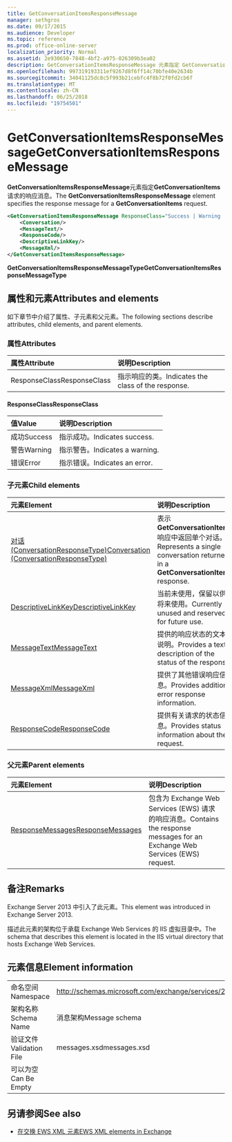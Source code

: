 ```yaml
---
title: GetConversationItemsResponseMessage
manager: sethgros
ms.date: 09/17/2015
ms.audience: Developer
ms.topic: reference
ms.prod: office-online-server
localization_priority: Normal
ms.assetid: 2e930650-7848-4bf2-a975-026309b3ea02
description: GetConversationItemsResponseMessage 元素指定 GetConversationItems 请求的响应消息。
ms.openlocfilehash: 997319193311ef9267d8f6ff14c70bfe40e2634b
ms.sourcegitcommit: 34041125dc8c5f993b21cebfc4f8b72f0fd2cb6f
ms.translationtype: MT
ms.contentlocale: zh-CN
ms.lasthandoff: 06/25/2018
ms.locfileid: "19754501"
---
```

# <a name="getconversationitemsresponsemessage"></a><span data-ttu-id="fdaad-103">GetConversationItemsResponseMessage</span><span class="sxs-lookup"><span data-stu-id="fdaad-103">GetConversationItemsResponseMessage</span></span>

<span data-ttu-id="fdaad-104">**GetConversationItemsResponseMessage**元素指定**GetConversationItems**请求的响应消息。</span><span class="sxs-lookup"><span data-stu-id="fdaad-104">The **GetConversationItemsResponseMessage** element specifies the response message for a **GetConversationItems** request.</span></span> 
  
```XML
<GetConversationItemsResponseMessage ResponseClass="Success | Warning | Error">
    <Conversation/>
    <MessageText/>
    <ResponseCode/>
    <DescriptiveLinkKey/>
    <MessageXml/>
</GetConversationItemsResponseMessage>
```

 <span data-ttu-id="fdaad-105">**GetConversationItemsResponseMessageType**</span><span class="sxs-lookup"><span data-stu-id="fdaad-105">**GetConversationItemsResponseMessageType**</span></span>
## <a name="attributes-and-elements"></a><span data-ttu-id="fdaad-106">属性和元素</span><span class="sxs-lookup"><span data-stu-id="fdaad-106">Attributes and elements</span></span>

<span data-ttu-id="fdaad-107">如下章节中介绍了属性、子元素和父元素。</span><span class="sxs-lookup"><span data-stu-id="fdaad-107">The following sections describe attributes, child elements, and parent elements.</span></span>
  
### <a name="attributes"></a><span data-ttu-id="fdaad-108">属性</span><span class="sxs-lookup"><span data-stu-id="fdaad-108">Attributes</span></span>

|<span data-ttu-id="fdaad-109">**属性**</span><span class="sxs-lookup"><span data-stu-id="fdaad-109">**Attribute**</span></span>|<span data-ttu-id="fdaad-110">**说明**</span><span class="sxs-lookup"><span data-stu-id="fdaad-110">**Description**</span></span>|
|:-----|:-----|
|<span data-ttu-id="fdaad-111">ResponseClass</span><span class="sxs-lookup"><span data-stu-id="fdaad-111">ResponseClass</span></span>  <br/> |<span data-ttu-id="fdaad-112">指示响应的类。</span><span class="sxs-lookup"><span data-stu-id="fdaad-112">Indicates the class of the response.</span></span>  <br/> |
   
#### <a name="responseclass"></a><span data-ttu-id="fdaad-113">ResponseClass</span><span class="sxs-lookup"><span data-stu-id="fdaad-113">ResponseClass</span></span>

|<span data-ttu-id="fdaad-114">**值**</span><span class="sxs-lookup"><span data-stu-id="fdaad-114">**Value**</span></span>|<span data-ttu-id="fdaad-115">**说明**</span><span class="sxs-lookup"><span data-stu-id="fdaad-115">**Description**</span></span>|
|:-----|:-----|
|<span data-ttu-id="fdaad-116">成功</span><span class="sxs-lookup"><span data-stu-id="fdaad-116">Success</span></span>  <br/> |<span data-ttu-id="fdaad-117">指示成功。</span><span class="sxs-lookup"><span data-stu-id="fdaad-117">Indicates success.</span></span>  <br/> |
|<span data-ttu-id="fdaad-118">警告</span><span class="sxs-lookup"><span data-stu-id="fdaad-118">Warning</span></span>  <br/> |<span data-ttu-id="fdaad-119">指示警告。</span><span class="sxs-lookup"><span data-stu-id="fdaad-119">Indicates a warning.</span></span>  <br/> |
|<span data-ttu-id="fdaad-120">错误</span><span class="sxs-lookup"><span data-stu-id="fdaad-120">Error</span></span>  <br/> |<span data-ttu-id="fdaad-121">指示错误。</span><span class="sxs-lookup"><span data-stu-id="fdaad-121">Indicates an error.</span></span>  <br/> |
   
### <a name="child-elements"></a><span data-ttu-id="fdaad-122">子元素</span><span class="sxs-lookup"><span data-stu-id="fdaad-122">Child elements</span></span>

|<span data-ttu-id="fdaad-123">**元素**</span><span class="sxs-lookup"><span data-stu-id="fdaad-123">**Element**</span></span>|<span data-ttu-id="fdaad-124">**说明**</span><span class="sxs-lookup"><span data-stu-id="fdaad-124">**Description**</span></span>|
|:-----|:-----|
|[<span data-ttu-id="fdaad-125">对话 (ConversationResponseType)</span><span class="sxs-lookup"><span data-stu-id="fdaad-125">Conversation (ConversationResponseType)</span></span>](conversation-conversationresponsetype.md) <br/> |<span data-ttu-id="fdaad-126">表示**GetConversationItems**响应中返回单个对话。</span><span class="sxs-lookup"><span data-stu-id="fdaad-126">Represents a single conversation returned in a **GetConversationItems** response.</span></span>  <br/> |
|[<span data-ttu-id="fdaad-127">DescriptiveLinkKey</span><span class="sxs-lookup"><span data-stu-id="fdaad-127">DescriptiveLinkKey</span></span>](descriptivelinkkey.md) <br/> |<span data-ttu-id="fdaad-128">当前未使用，保留以供将来使用。</span><span class="sxs-lookup"><span data-stu-id="fdaad-128">Currently unused and reserved for future use.</span></span>  <br/> |
|[<span data-ttu-id="fdaad-129">MessageText</span><span class="sxs-lookup"><span data-stu-id="fdaad-129">MessageText</span></span>](messagetext.md) <br/> |<span data-ttu-id="fdaad-130">提供的响应状态的文本说明。</span><span class="sxs-lookup"><span data-stu-id="fdaad-130">Provides a text description of the status of the response.</span></span>  <br/> |
|[<span data-ttu-id="fdaad-131">MessageXml</span><span class="sxs-lookup"><span data-stu-id="fdaad-131">MessageXml</span></span>](messagexml.md) <br/> |<span data-ttu-id="fdaad-132">提供了其他错误响应信息。</span><span class="sxs-lookup"><span data-stu-id="fdaad-132">Provides additional error response information.</span></span>  <br/> |
|[<span data-ttu-id="fdaad-133">ResponseCode</span><span class="sxs-lookup"><span data-stu-id="fdaad-133">ResponseCode</span></span>](responsecode.md) <br/> |<span data-ttu-id="fdaad-134">提供有关请求的状态信息。</span><span class="sxs-lookup"><span data-stu-id="fdaad-134">Provides status information about the request.</span></span>  <br/> |
   
### <a name="parent-elements"></a><span data-ttu-id="fdaad-135">父元素</span><span class="sxs-lookup"><span data-stu-id="fdaad-135">Parent elements</span></span>

|<span data-ttu-id="fdaad-136">**元素**</span><span class="sxs-lookup"><span data-stu-id="fdaad-136">**Element**</span></span>|<span data-ttu-id="fdaad-137">**说明**</span><span class="sxs-lookup"><span data-stu-id="fdaad-137">**Description**</span></span>|
|:-----|:-----|
|[<span data-ttu-id="fdaad-138">ResponseMessages</span><span class="sxs-lookup"><span data-stu-id="fdaad-138">ResponseMessages</span></span>](responsemessages.md) <br/> |<span data-ttu-id="fdaad-139">包含为 Exchange Web Services (EWS) 请求的响应消息。</span><span class="sxs-lookup"><span data-stu-id="fdaad-139">Contains the response messages for an Exchange Web Services (EWS) request.</span></span>  <br/> |
   
## <a name="remarks"></a><span data-ttu-id="fdaad-140">备注</span><span class="sxs-lookup"><span data-stu-id="fdaad-140">Remarks</span></span>

<span data-ttu-id="fdaad-141">Exchange Server 2013 中引入了此元素。</span><span class="sxs-lookup"><span data-stu-id="fdaad-141">This element was introduced in Exchange Server 2013.</span></span>
  
<span data-ttu-id="fdaad-142">描述此元素的架构位于承载 Exchange Web Services 的 IIS 虚拟目录中。</span><span class="sxs-lookup"><span data-stu-id="fdaad-142">The schema that describes this element is located in the IIS virtual directory that hosts Exchange Web Services.</span></span>
  
## <a name="element-information"></a><span data-ttu-id="fdaad-143">元素信息</span><span class="sxs-lookup"><span data-stu-id="fdaad-143">Element information</span></span>

|||
|:-----|:-----|
|<span data-ttu-id="fdaad-144">命名空间</span><span class="sxs-lookup"><span data-stu-id="fdaad-144">Namespace</span></span>  <br/> |http://schemas.microsoft.com/exchange/services/2006/messages  <br/> |
|<span data-ttu-id="fdaad-145">架构名称</span><span class="sxs-lookup"><span data-stu-id="fdaad-145">Schema Name</span></span>  <br/> |<span data-ttu-id="fdaad-146">消息架构</span><span class="sxs-lookup"><span data-stu-id="fdaad-146">Message schema</span></span>  <br/> |
|<span data-ttu-id="fdaad-147">验证文件</span><span class="sxs-lookup"><span data-stu-id="fdaad-147">Validation File</span></span>  <br/> |<span data-ttu-id="fdaad-148">messages.xsd</span><span class="sxs-lookup"><span data-stu-id="fdaad-148">messages.xsd</span></span>  <br/> |
|<span data-ttu-id="fdaad-149">可以为空</span><span class="sxs-lookup"><span data-stu-id="fdaad-149">Can Be Empty</span></span>  <br/> ||
   
## <a name="see-also"></a><span data-ttu-id="fdaad-150">另请参阅</span><span class="sxs-lookup"><span data-stu-id="fdaad-150">See also</span></span>



- [<span data-ttu-id="fdaad-151">在交换 EWS XML 元素</span><span class="sxs-lookup"><span data-stu-id="fdaad-151">EWS XML elements in Exchange</span></span>](ews-xml-elements-in-exchange.md)

